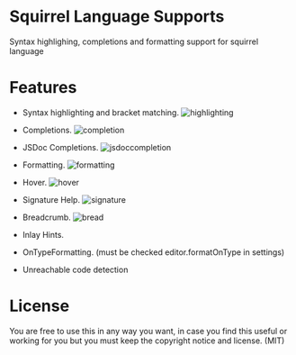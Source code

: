 # Squirrel Language Supports #
Syntax highlighing, completions and formatting support for squirrel language


# Features
* Syntax highlighting and bracket matching.
![highlighting](https://bitbucket.org/marcinbar91/vscode-squirrel/raw/79bf26583a59a30c60e899e89136e48e1c5899c8/images/highlighting.gif)

* Completions.
![completion](https://bitbucket.org/marcinbar91/vscode-squirrel/raw/79bf26583a59a30c60e899e89136e48e1c5899c8/images/completion.gif)

* JSDoc Completions.
![jsdoccompletion](https://bitbucket.org/marcinbar91/vscode-squirrel/raw/79bf26583a59a30c60e899e89136e48e1c5899c8/images/jsdoccompletion.gif)

* Formatting.
![formatting](https://bitbucket.org/marcinbar91/vscode-squirrel/raw/79bf26583a59a30c60e899e89136e48e1c5899c8/images/formatting.gif)

* Hover.
![hover](https://bitbucket.org/marcinbar91/vscode-squirrel/raw/79bf26583a59a30c60e899e89136e48e1c5899c8/images/hover.gif)

* Signature Help.
![signature](https://bitbucket.org/marcinbar91/vscode-squirrel/raw/79bf26583a59a30c60e899e89136e48e1c5899c8/images/signature.gif)

* Breadcrumb.
![bread](https://bitbucket.org/marcinbar91/vscode-squirrel/raw/79bf26583a59a30c60e899e89136e48e1c5899c8/images/bread.gif)

* Inlay Hints.
* OnTypeFormatting. (must be checked editor.formatOnType in settings)
* Unreachable code detection

# License
You are free to use this in any way you want, in case you find this useful or working for you but you must keep the copyright notice and license. (MIT)
